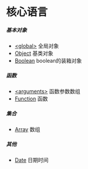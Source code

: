 # 核心语言

##### 基本对象

- [\<global\>](global.md) 全局对象
- [Object](Object.md) 基类对象
- [Boolean](Boolean.md) boolean的装箱对象

##### 函数

- [\<arguments\>](arguments.md) 函数参数数组
- [Function](Function.md) 函数

##### 集合

- [Array](Array.md) 数组

##### 其他

- [Date](Date.md) 日期时间